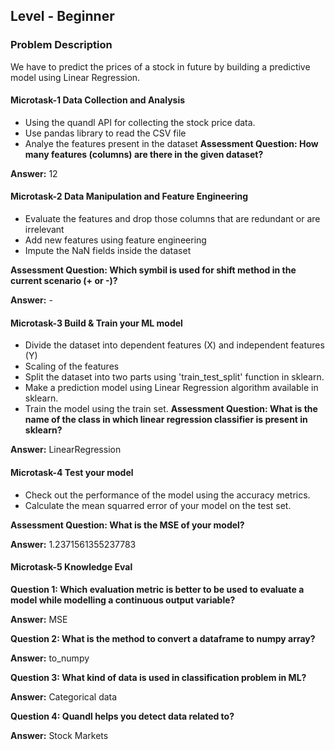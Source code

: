 ## Level - Beginner
### Problem Description
We have to predict the prices of a stock in future by building a predictive model using Linear Regression.

#### Microtask-1 Data Collection and Analysis
- Using the quandl API for collecting the stock price data.
- Use pandas library to read the CSV file
- Analye the features present in the dataset
**Assessment Question: How many features (columns) are there in the given dataset?**

**Answer:** 12

#### Microtask-2 Data Manipulation and Feature Engineering
- Evaluate the features and drop those columns that are redundant or are irrelevant
- Add new features using feature engineering
- Impute the NaN fields inside the dataset

**Assessment Question: Which symbil is used for shift method in the current scenario (+ or -)?**

**Answer:** -

#### Microtask-3 Build & Train your ML model
- Divide the dataset into dependent features (X) and independent features (Y)
- Scaling of the features
- Split the dataset into two parts using 'train_test_split' function in sklearn.
- Make a prediction model using Linear Regression algorithm available in sklearn.
- Train the model using the train set.
**Assessment Question: What is the name of the class in which linear regression classifier is present in sklearn?**

**Answer:** LinearRegression

#### Microtask-4 Test your model
- Check out the performance of the model using the accuracy metrics.
- Calculate the mean squarred error of your model on the test set.

**Assessment Question: What is the MSE of your model?**

**Answer:** 1.2371561355237783

#### Microtask-5 Knowledge Eval

**Question 1: Which evaluation metric is better to be used to evaluate a model while modelling a continuous output variable?**

**Answer:** MSE

**Question 2: What is the method to convert a dataframe to numpy array?**

**Answer:** to_numpy

**Question 3: What kind of data is used in classification problem in ML?**

**Answer:** Categorical data

**Question 4: Quandl helps you detect data related to?**

**Answer:** Stock Markets
